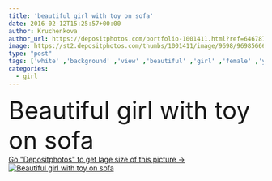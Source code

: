```yaml
---
title: 'beautiful girl with toy on sofa'
date: 2016-02-12T15:25:57+00:00
author: Kruchenkova
author_url: https://depositphotos.com/portfolio-1001411.html?ref=64678756
image: https://st2.depositphotos.com/thumbs/1001411/image/9698/96985666/api_thumb_450.jpg?forcejpeg=true
type: "post"
tags: ['white' ,'background' ,'view' ,'beautiful' ,'girl' ,'female' ,'young' ,'beauty' ,'morning' ,'cute' ,'smile' ,'life' ,'warm' ,'cake' ,'cup' ,'breakfast' ,'teenager' ,'european' ,'coffee' ,'vintage' ,'bed' ,'hands' ,'pajamas' ,'pillow' ,'toy' ,'soft' ,'candy' ,'rest' ,'interior' ,'cozy' ,'bear' ,'home' ,'legs' ,'woman' ,'still' ,'indoors' ,'gentle' ,'top' ,'tablet' ,'wear' ,'woven' ,'wool' ,'comfort' ,'bedroom' ,'sofa' ,'knitted' ,'woolen' ,'heated' ,'hipster' ,'legwarmers' ]
categories: 
  - girl
---
```

<div aling="center">
            <font size="60"> Beautiful girl with toy on sofa</font>   
</div>
<div>
    <a href='https://depositphotos.com/96985666/stock-photo-beautiful-girl-with-toy-on.html?ref=64678756' target=_blank > Go "Depositphotos" to get lage size of this picture ->
        <img href='https://depositphotos.com/96985666/stock-photo-beautiful-girl-with-toy-on.html?ref=64678756' src='https://st2.depositphotos.com/1001411/9698/i/950/depositphotos_96985666-stock-photo-beautiful-girl-with-toy-on.jpg?forcejpeg=true' alt='Beautiful girl with toy on sofa' >
    </a>
</div>
